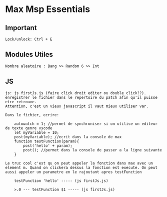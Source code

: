 # Max Msp Essentials


## Important

    Lock/unlock: Ctrl + E

## Modules Utiles

    Nombre aleatoire : Bang >> Random 6 >> Int

## JS

    js: js firstJs.js (faire click droit editer ou double click??).
    enregistrer le fichier dans le repertoire du patch afin qu'il puisse etre retrouve.
    Attention, c'est un vieux javascript il vaut mieux utiliser var.

    Dans le fichier, ecrire:

        autowatch = 1; //permet de synchroniser si on utilise un editeur de texte genre vscode
        let myVariable = 10;
        post(myVariable); //ecrit dans la console de max
        function testFunction(param){
            post('hello' + param);
            post(); //permet dans la console de passer a la ligne suivante
        }

    Le truc cool c'est qu on peut appeler la fonction dans max avec un element m. Quand on clickera dessus la fonction est execute. On peut aussi appeler un parametre en le rajoutant apres testFunction

        testFunction 'hello' ----- (js firstJs.js)

        >.0 --- testFunction $1 ----- (js firstJs.js)
